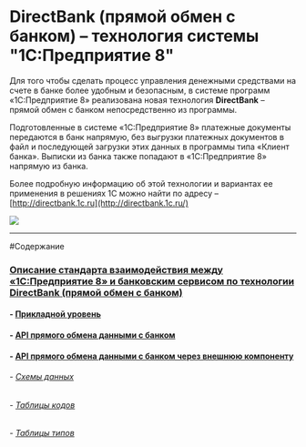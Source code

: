 # DirectBank (прямой обмен с банком) – технология системы "1С:Предприятие 8"

 Для того чтобы сделать процесс управления денежными средствами на счете в банке более удобным и безопасным, в системе программ «1С:Предприятие 8» реализована новая технология **DirectBank** – прямой обмен с банком непосредственно из программы.

 Подготовленные в системе «1С:Предприятие 8» платежные документы передаются в банк напрямую, без выгрузки платежных документов в файл и последующей загрузки этих данных в программы типа «Клиент банка». Выписки из банка также попадают в «1С:Предприятие 8» напрямую из банка.

 Более подробную информацию об этой технологии и вариантах ее применения в решениях 1С можно найти по адресу – [http://directbank.1c.ru](http://directbank.1c.ru/)

![](http://www.v8.1c.ru/edi/edi_app/bank/images/scheme~.png)
- - -

#Содержание

### [Описание стандарта взаимодействия между «1С:Предприятие 8» и банковским сервисом по технологии DirectBank (прямой обмен с банком)](https://github.com/1C-Company/DirectBank/blob/master/doc/readme.md)  

#### - [Прикладной уровень](https://github.com/1C-Company/DirectBank/blob/master/doc/application-layer/readme.md)  
#### - [API прямого обмена данными с банком](https://github.com/1C-Company/DirectBank/blob/master/doc/transport-api/readme.md)  
#### - [API прямого обмена данными с банком через внешнюю компоненту](https://github.com/1C-Company/DirectBank/blob/master/doc/vk-transport-api/readme.md)  
###### - [Схемы данных](https://github.com/1C-Company/DirectBank/blob/master/doc/xsd-scheme/readme.md)  
###### -  [Таблицы кодов](https://github.com/1C-Company/DirectBank/blob/master/doc/common-section/tables.md)  
###### - [Таблицы типов](https://github.com/1C-Company/DirectBank/blob/master/doc/common-section/type-tables.md)  
 
